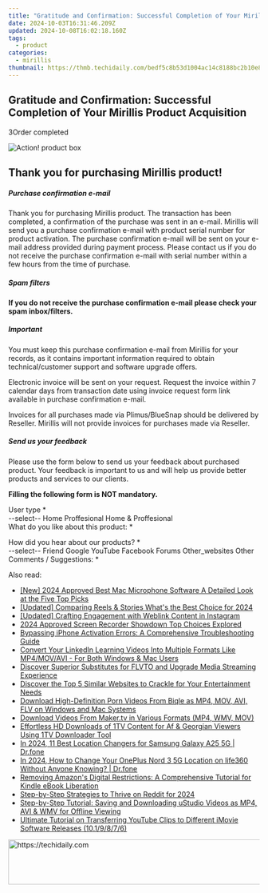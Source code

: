 ```yaml
---
title: "Gratitude and Confirmation: Successful Completion of Your Mirillis Product Acquisition"
date: 2024-10-03T16:31:46.209Z
updated: 2024-10-08T16:02:18.160Z
tags:
  - product
categories:
  - mirillis
thumbnail: https://thmb.techidaily.com/bedf5c8b53d1004ac14c8188bc2b10e8fa9f12bcacb4dbb73e923d456dfdfac8.jpg
---
```


## Gratitude and Confirmation: Successful Completion of Your Mirillis Product Acquisition

3Order completed

![Action! product box](https://mirillis.com/res/old/media/images/store/big_splash_box.png) 

## Thank you for purchasing Mirillis product!

##### Purchase confirmation e-mail

Thank you for purchasing Mirillis product. The transaction has been completed, a confirmation of the purchase was sent in an e-mail. Mirillis will send you a purchase confirmation e-mail with product serial number for product activation. The purchase confirmation e-mail will be sent on your e-mail address provided during payment process. Please contact us if you do not receive the purchase confirmation e-mail with serial number within a few hours from the time of purchase.

##### Spam filters

**If you do not receive the purchase confirmation e-mail please check your spam inbox/filters.**

##### Important

You must keep this purchase confirmation e-mail from Mirillis for your records, as it contains important information required to obtain technical/customer support and software upgrade offers.

Electronic invoice will be sent on your request. Request the invoice within 7 calendar days from transaction date using invoice request form link available in purchase confirmation e-mail.

Invoices for all purchases made via Plimus/BlueSnap should be delivered by Reseller. Mirillis will not provide invoices for purchases made via Reseller.

##### Send us your feedback

Please use the form below to send us your feedback about purchased product. Your feedback is important to us and will help us provide better products and services to our clients.

**Filling the following form is NOT mandatory.**

User type \*  
\--select-- Home Proffesional Home & Proffesional   
What do you like about this product: \*  
  
How did you hear about our products? \*  
\--select-- Friend Google YouTube Facebook Forums Other\_websites Other   
Comments / Suggestions: \*  
  

<ins class="adsbygoogle"
     style="display:block"
     data-ad-format="autorelaxed"
     data-ad-client="ca-pub-7571918770474297"
     data-ad-slot="1223367746"></ins>

<ins class="adsbygoogle"
     style="display:block"
     data-ad-client="ca-pub-7571918770474297"
     data-ad-slot="8358498916"
     data-ad-format="auto"
     data-full-width-responsive="true"></ins>

<span class="atpl-alsoreadstyle">Also read:</span>
<div><ul>
<li><a href="https://digital-screen-recording.techidaily.com/new-2024-approved-best-mac-microphone-software-a-detailed-look-at-the-five-top-picks/"><u>[New] 2024 Approved Best Mac Microphone Software A Detailed Look at the Five Top Picks</u></a></li>
<li><a href="https://instagram-videos.techidaily.com/updated-comparing-reels-and-stories-whats-the-best-choice-for-2024/"><u>[Updated] Comparing Reels & Stories What's the Best Choice for 2024</u></a></li>
<li><a href="https://instagram-clips.techidaily.com/updated-crafting-engagement-with-weblink-content-in-instagram/"><u>[Updated] Crafting Engagement with Weblink Content in Instagram</u></a></li>
<li><a href="https://video-screen-grab.techidaily.com/2024-approved-screen-recorder-showdown-top-choices-explored/"><u>2024 Approved Screen Recorder Showdown Top Choices Explored</u></a></li>
<li><a href="https://tech-revival.techidaily.com/bypassing-iphone-activation-errors-a-comprehensive-troubleshooting-guide/"><u>Bypassing iPhone Activation Errors: A Comprehensive Troubleshooting Guide</u></a></li>
<li><a href="https://discover-bytes.techidaily.com/convert-your-linkedin-learning-videos-into-multiple-formats-like-mp4movavi-for-both-windows-and-mac-users/"><u>Convert Your LinkedIn Learning Videos Into Multiple Formats Like MP4/MOV/AVI - For Both Windows & Mac Users</u></a></li>
<li><a href="https://discover-bytes.techidaily.com/discover-superior-substitutes-for-flvto-and-upgrade-media-streaming-experience/"><u>Discover Superior Substitutes for FLVTO and Upgrade Media Streaming Experience</u></a></li>
<li><a href="https://discover-bytes.techidaily.com/discover-the-top-5-similar-websites-to-crackle-for-your-entertainment-needs/"><u>Discover the Top 5 Similar Websites to Crackle for Your Entertainment Needs</u></a></li>
<li><a href="https://discover-bytes.techidaily.com/download-high-definition-porn-videos-from-biqle-as-mp4-mov-avi-flv-on-windows-and-mac-systems/"><u>Download High-Definition Porn Videos From Biqle as MP4, MOV, AVI, FLV on Windows and Mac Systems</u></a></li>
<li><a href="https://discover-bytes.techidaily.com/download-videos-from-makertv-in-various-formats-mp4-wmv-mov/"><u>Download Videos From Maker.tv in Various Formats (MP4, WMV, MOV)</u></a></li>
<li><a href="https://discover-bytes.techidaily.com/effortless-hd-downloads-of-1tv-content-for-af-and-georgian-viewers-using-1tv-downloader-tool/"><u>Effortless HD Downloads of 1TV Content for Af & Georgian Viewers Using 1TV Downloader Tool</u></a></li>
<li><a href="https://fix-guide.techidaily.com/in-2024-11-best-location-changers-for-samsung-galaxy-a25-5g-drfone-by-drfone-virtual-android/"><u>In 2024, 11 Best Location Changers for Samsung Galaxy A25 5G | Dr.fone</u></a></li>
<li><a href="https://location-social.techidaily.com/in-2024-how-to-change-your-oneplus-nord-3-5g-location-on-life360-without-anyone-knowing-drfone-by-drfone-virtual-android/"><u>In 2024, How to Change Your OnePlus Nord 3 5G Location on life360 Without Anyone Knowing? | Dr.fone</u></a></li>
<li><a href="https://solve-help.techidaily.com/removing-amazons-digital-restrictions-a-comprehensive-tutorial-for-kindle-ebook-liberation/"><u>Removing Amazon's Digital Restrictions: A Comprehensive Tutorial for Kindle eBook Liberation</u></a></li>
<li><a href="https://extra-skills.techidaily.com/step-by-step-strategies-to-thrive-on-reddit-for-2024/"><u>Step-by-Step Strategies to Thrive on Reddit for 2024</u></a></li>
<li><a href="https://discover-bytes.techidaily.com/step-by-step-tutorial-saving-and-downloading-ustudio-videos-as-mp4-avi-and-wmv-for-offline-viewing/"><u>Step-by-Step Tutorial: Saving and Downloading uStudio Videos as MP4, AVI & WMV for Offline Viewing</u></a></li>
<li><a href="https://discover-bytes.techidaily.com/ultimate-tutorial-on-transferring-youtube-clips-to-different-imovie-software-releases-1019876/"><u>Ultimate Tutorial on Transferring YouTube Clips to Different iMovie Software Releases (10.1/9/8/7/6)</u></a></li>
</ul></div>

<!-- affiliate ads begin -->
<a href="https://appsumo.8odi.net/c/5597632/2049382/7443" target="_top" id="2049382">
  <img src="//a.impactradius-go.com/display-ad/7443-2049382" border="0" alt="https://techidaily.com" width="728" height="90"/>
</a>
<img height="0" width="0" src="https://appsumo.8odi.net/i/5597632/2049382/7443" style="position:absolute;visibility:hidden;" border="0" />
<!-- affiliate ads end -->

